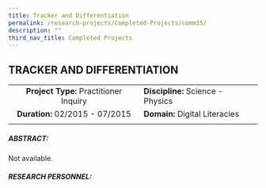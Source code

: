 ```yaml
---
title: Tracker and Differentiation
permalink: /research-projects/Completed-Projects/comm15/
description: ""
third_nav_title: Completed Projects
---
```

## TRACKER AND DIFFERENTIATION

|   |   |
|:-:|---|
| **Project Type:** Practitioner Inquiry  |**Discipline:** Science - Physics   |
| **Duration:** 02/2015 - 07/2015  | **Domain:** Digital Literacies  |
|   |   |

##### ABSTRACT:

Not available.

##### RESEARCH PERSONNEL:

